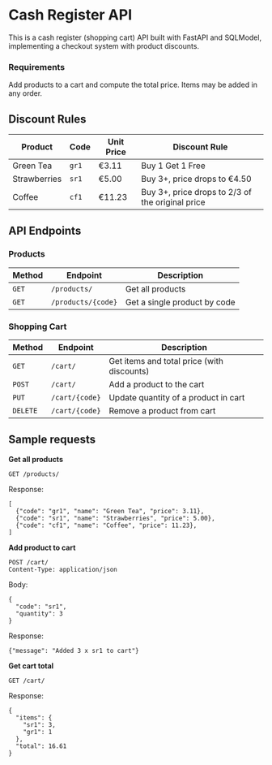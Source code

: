 # Cash Register API

This is a cash register (shopping cart) API built with FastAPI and SQLModel, implementing a checkout system with product discounts.

### Requirements
Add products to a cart and compute the total price. Items may be added in any order.

## Discount Rules

| Product  | Code | Unit Price | Discount Rule | 
| ------------- | ------------- | ------------- | ------------- |
| Green Tea  | `gr1`  | €3.11 | Buy 1 Get 1 Free |
| Strawberries  | `sr1`  | €5.00 | Buy 3+, price drops to €4.50 |
| Coffee | `cf1`  | €11.23 | Buy 3+, price drops to 2/3 of the original price |

## API Endpoints

### Products

| Method  | Endpoint | Description | 
| ------------- | ------------- | ------------- |
| `GET`  | `/products/`  | Get all products  |
| `GET`  | `/products/{code}`  | Get a single product by code |

### Shopping Cart

| Method  | Endpoint | Description | 
| ------------- | ------------- | ------------- |
| `GET`  | `/cart/`  | Get items and total price (with discounts)  |
| `POST`  | `/cart/`  | Add a product to the cart |
| `PUT`  | `/cart/{code}` | Update quantity of a product in cart |
| `DELETE`  | `/cart/{code}` | Remove a product from cart |

## Sample requests

**Get all products**
```
GET /products/
```
Response:
```
[
  {"code": "gr1", "name": "Green Tea", "price": 3.11},
  {"code": "sr1", "name": "Strawberries", "price": 5.00},
  {"code": "cf1", "name": "Coffee", "price": 11.23},
]
```

**Add product to cart**
```
POST /cart/
Content-Type: application/json
```
Body:
```
{
  "code": "sr1",
  "quantity": 3
}
```
Response:
```
{"message": "Added 3 x sr1 to cart"}
```

**Get cart total**
```
GET /cart/
```
Response:
```
{
  "items": {
    "sr1": 3,
    "gr1": 1
  },
  "total": 16.61
}
```